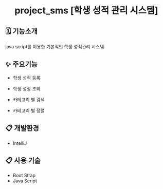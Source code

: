 
<div align="center">
  
# project_sms [학생 성적 관리 시스템]

</div>

## 🗓 기능소개
java script를 이용한 기본적인 학생 성적관리 시스템

## ✨ 주요기능

- 학생 성적 등록
  
- 학생 성정 조회

- 카테고리 별 검색
  
- 카테고리 별 정렬



## :clipboard: 개발환경

* IntelliJ

## :clipboard: 사용 기술

* Boot Strap
* Java Script

